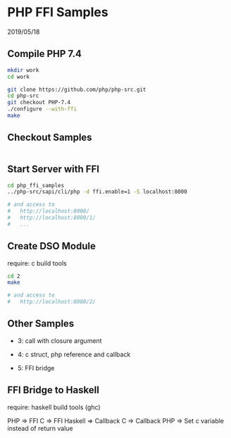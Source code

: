 PHP FFI Samples
===============

2019/05/18



## Compile PHP 7.4

```bash
mkdir work
cd work

git clone https://github.com/php/php-src.git
cd php-src
git checkout PHP-7.4
./configure --with-ffi
make
```



## Checkout Samples

```bash

```



## Start Server with FFI

```bash
cd php_ffi_samples
../php-src/sapi/cli/php -d ffi.enable=1 -S localhost:8000

# and access to
#   http://localhost:8080/
#   http://localhost:8080/1/
#   ...
```



## Create DSO Module

require: c build tools

```bash
cd 2
make

# and access to
#   http://localhost:8080/2/
```



## Other Samples

* 3: call with closure argument

* 4: c struct, php reference and callback
* 5: FFI bridge



## FFI Bridge to Haskell

require: haskell build tools (ghc)

PHP => FFI C => FFI Haskell => Callback C => Callback PHP => Set c variable instead of return value

